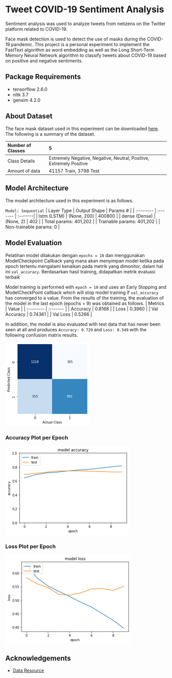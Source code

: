 # Tweet COVID-19 Sentiment Analysis

Sentiment analysis was used to analyze tweets from netizens on the Twitter platform related to COVID-19.

Face mask detection is used to detect the use of masks during the COVID-19 pandemic. This project is a personal experiment to implement the FastText algorithm as word embedding as well as the Long Short-Term Memory Neural Network algorithm to classify tweets about COVID-19 based on positive and negative sentiments.

## Package Requirements
- tensorflow 2.6.0
- nltk 3.7
- gensim 4.2.0

## About Dataset

The face mask dataset used in this experiment can be downloaded [here](https://www.kaggle.com/datasets/datatattle/covid-19-nlp-text-classification).
The following is a summary of the dataset.

| Number of Classes | 5                                                             |
| :---------------- | :------------------------------------------------------------ |
| Class Details     | Extremely Negative, Negative, Neutral, Positive, Extremely Positive                |
| Amount of data    | 41157 Train, 3798 Test |

## Model Architecture

The model architecture used in this experiment is as follows.

`Model: Sequential`
| Layer Type | Output Shape | Params # |
| :-------- | :------- | :-------|
| lstm (LSTM) | (None, 200) | 400800 |
| dense (Dense) | (None, 2) | 402 |
| Total params: 401,202 |
| Trainable params: 401,202 |
| Non-trainable params: 0 |

## Model Evaluation

Pelatihan model dilakukan dengan `epochs = 10` dan menggunakan ModelCheckpoint Callback yang mana akan menyimpan model ketika pada epoch tertentu mengalami kenaikan pada metrik yang dimonitor, dalam hal ini `val_accuracy`. Berdasarkan hasil training, didapatkan metrik evaluasi terbaik

Model training is performed with `epoch = 10` and uses an Early Stopping and ModelCheckPoint callback which will stop model training if `val_accuracy` has converged to a value.
From the results of the training, the evaluation of the model in the last epoch (epochs = 9) was obtained as follows.
| Metrics | Value |
| :-------- | :------- |
| Accuracy | 0.8168 |
| Loss | 0.3960 |
| Val Accuracy | 0.74361 |
| Val Loss | 0.5266 |

In addition, the model is also evaluated with test data that has never been seen at all and produces `Accuracy: 0.729` and `Loss: 0.549` with the following confusion matrix results.

![Confusion Matrix](https://raw.githubusercontent.com/taqiyyaghazi/lstm-fasttext-covid19-sentiment-analysis/main/img/confusion_matrix.png)

### Accuracy Plot per Epoch

![Accuracy Plot](https://raw.githubusercontent.com/taqiyyaghazi/lstm-fasttext-covid19-sentiment-analysis/main/img/accuracy.png)

### Loss Plot per Epoch

![Loss Plot](https://raw.githubusercontent.com/taqiyyaghazi/lstm-fasttext-covid19-sentiment-analysis/main/img/loss.png)

## Acknowledgements

- [Data Resource](https://www.kaggle.com/datasets/datatattle/covid-19-nlp-text-classification)
